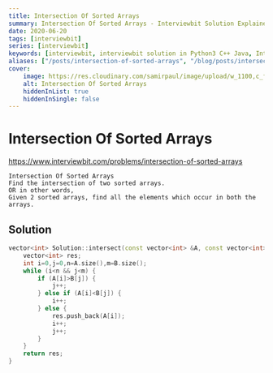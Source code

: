 ```yaml
---
title: Intersection Of Sorted Arrays
summary: Intersection Of Sorted Arrays - Interviewbit Solution Explained
date: 2020-06-20
tags: [interviewbit]
series: [interviewbit]
keywords: [interviewbit, interviewbit solution in Python3 C++ Java, Intersection Of Sorted Arrays solution]
aliases: ["/posts/intersection-of-sorted-arrays", "/blog/posts/intersection-of-sorted-arrays", "/intersection-of-sorted-arrays"]
cover:
    image: https://res.cloudinary.com/samirpaul/image/upload/w_1100,c_fit,co_rgb:FFFFFF,l_text:Arial_70_bold:Intersection Of Sorted Arrays - Solution Explained/problem-solving.webp
    alt: Intersection Of Sorted Arrays
    hiddenInList: true
    hiddenInSingle: false
---
```


# Intersection Of Sorted Arrays

https://www.interviewbit.com/problems/intersection-of-sorted-arrays


	Intersection Of Sorted Arrays
	Find the intersection of two sorted arrays.
	OR in other words,
	Given 2 sorted arrays, find all the elements which occur in both the arrays.
## Solution

```cpp
vector<int> Solution::intersect(const vector<int> &A, const vector<int> &B) {
    vector<int> res;
    int i=0,j=0,n=A.size(),m=B.size();
    while (i<n && j<m) {
        if (A[i]>B[j]) {
            j++;
        } else if (A[i]<B[j]) {
            i++;
        } else {
            res.push_back(A[i]);
            i++;
            j++;
        }
    }
    return res;
}
```